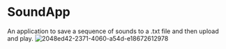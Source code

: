 # SoundApp
An application to save a sequence of sounds to a .txt file and then upload and play.
![2048ed42-2371-4060-a54d-e18672612978](https://github.com/xakarix/SoundApp/assets/137816949/17a2f13c-da78-4d07-a69d-a5992a0aaaef)
